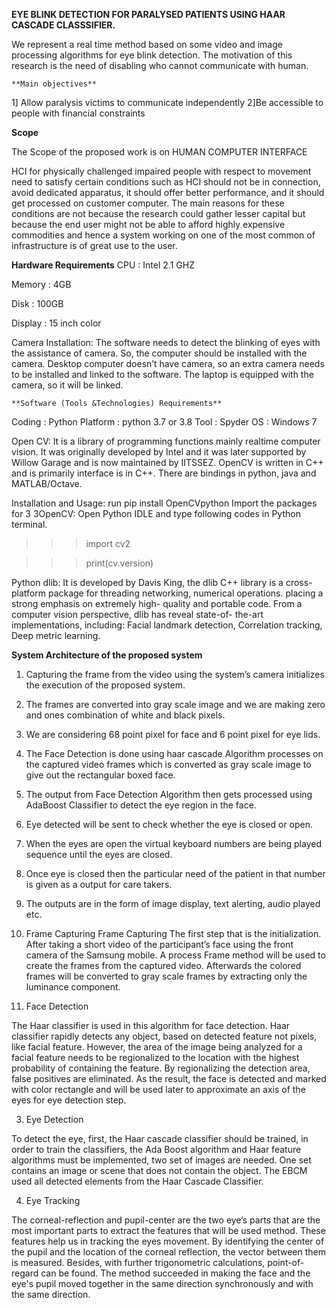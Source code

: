   **EYE BLINK DETECTION FOR PARALYSED PATIENTS USING HAAR CASCADE CLASSSIFIER.**
  
We represent a real time method based on some video and image processing algorithms for eye blink detection. 
The motivation of this research is the need of disabling who cannot communicate with human.

	**Main objectives**

1]	Allow paralysis victims to communicate independently
2]Be accessible to people with financial constraints

**Scope**

The Scope of the proposed work is on HUMAN COMPUTER INTERFACE

HCI for physically challenged impaired people with respect to movement need to satisfy certain conditions such as HCI should not be in connection, avoid dedicated apparatus,
it should offer better performance, and it should get processed on customer computer. 
The main reasons for these conditions are not because the research could gather lesser capital but because the end user might not be able to afford highly expensive commodities and 
hence a system working on one of the most common of infrastructure is of great use to the user.

**Hardware Requirements**
CPU	: Intel 2.1 GHZ

Memory	: 4GB

Disk	: 100GB

Display	: 15 inch color


Camera Installation: The software needs to detect the blinking of eyes with the assistance of camera. So, the computer should be installed with the camera. 
Desktop computer doesn’t have camera, so an extra camera needs to be installed and linked to the software. The laptop is equipped with the camera, so it will be linked.


	**Software (Tools &Technologies) Requirements**

Coding	: Python
Platform	: python 3.7 or 3.8 Tool	: Spyder
OS	: Windows 7


Open CV: It is a library of programming functions mainly realtime computer vision. 
It was originally developed by Intel and it was later supported by Willow Garage and is now maintained by IITSSEZ. 
OpenCV is written in C++ and is primarily interface is in C++. There are bindings in python, java and MATLAB/Octave.


Installation and Usage: run pip install OpenCVpython Import the packages for 3 3OpenCV: Open Python IDLE and type following codes in Python terminal.
>>>import cv2

>>>print(cv.version)

Python dlib: It is developed by Davis King, the dlib C++ library is a cross-platform package for threading networking, numerical operations.
placing a strong emphasis on extremely high- quality and portable code. 
From a computer vision perspective, dlib has reveal state-of- the-art implementations, including:
Facial landmark detection, Correlation tracking, Deep metric learning.

**System Architecture of the proposed system**


1.	Capturing the frame from the video using the system’s camera initializes the execution of the proposed system.
2.	The frames are converted into gray scale image and we are making zero and ones combination of white and black pixels.
3.	We are considering 68 point pixel for face and 6 point pixel for eye lids.
4.	The Face Detection is done using haar cascade Algorithm processes on the captured video frames which is converted as gray scale image to give out the rectangular boxed face. 

5.	The output from Face Detection Algorithm then gets processed using AdaBoost Classifier to detect the eye region in the face.
6.	Eye detected will be sent to check whether the eye is closed or open.
7.	When the eyes are open the virtual keyboard numbers are being played sequence until the eyes are closed.
8.	Once eye is closed then the particular need of the patient in that number is given as a output for care takers.
9.	The outputs are in the form of image display, text alerting, audio played etc.

1.	Frame Capturing
Frame Capturing The first step that is the initialization. After taking a short video of the participant’s face using the front camera of the Samsung mobile.
A process Frame method will be used to create the frames from the captured video.
Afterwards the colored frames will be converted to gray scale frames by extracting only the luminance component.

3.	Face Detection

The Haar classifier is used in this algorithm for face detection. Haar classifier rapidly detects any object, based on detected feature not pixels, like facial feature. 
However, the area of the image being analyzed for a facial feature needs to be regionalized to the location with the highest probability of containing the feature.
By regionalizing the detection area, false positives are eliminated. 
As the result, the face is detected and marked   with color rectangle and will be used later to approximate an axis of the eyes for eye detection step.

3.	Eye Detection

To detect the eye, first, the Haar cascade classifier should be trained, in order to train the classifiers, the Ada Boost algorithm and Haar feature algorithms must be implemented, two set of images are needed. One set contains an image or scene that does not contain the object. The EBCM used all detected elements from the Haar Cascade Classifier.

4.	Eye Tracking

The corneal-reflection and pupil-center are the two eye’s parts that are the most important parts to extract the features that will be used method. 
These features help us in tracking the eyes movement.
By identifying the center of the pupil and the location of the corneal reflection, 
the vector between them is measured. Besides, with further trigonometric calculations, point-of- regard can be found. The method succeeded in making the face and the eye's pupil moved together in the same direction synchronously and with the same direction. 




